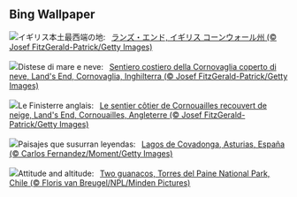 ## Bing Wallpaper
![](https://www.bing.com/th?id=OHR.CornwallSnow_JA-JP8878820207_UHD.jpg&w=1000)イギリス本土最西端の地:&nbsp;&ensp;[ランズ・エンド, イギリス コーンウォール州 (© Josef FitzGerald-Patrick/Getty Images)](https://www.bing.com/th?id=OHR.CornwallSnow_JA-JP8878820207_UHD.jpg)
<br><br/>
![](https://www.bing.com/th?id=OHR.CornwallSnow_IT-IT8232493820_UHD.jpg&w=1000)Distese di mare e neve:&nbsp;&ensp;[Sentiero costiero della Cornovaglia coperto di neve, Land's End, Cornovaglia, Inghilterra (© Josef FitzGerald-Patrick/Getty Images)](https://www.bing.com/th?id=OHR.CornwallSnow_IT-IT8232493820_UHD.jpg)
<br><br/>
![](https://www.bing.com/th?id=OHR.CornwallSnow_FR-FR1834119825_UHD.jpg&w=1000)Le Finisterre anglais:&nbsp;&ensp;[Le sentier côtier de Cornouailles recouvert de neige, Land's End, Cornouailles, Angleterre (© Josef FitzGerald-Patrick/Getty Images)](https://www.bing.com/th?id=OHR.CornwallSnow_FR-FR1834119825_UHD.jpg)
<br><br/>
![](https://www.bing.com/th?id=OHR.CovadongaWinter_ES-ES7227856759_UHD.jpg&w=1000)Paisajes que susurran leyendas:&nbsp;&ensp;[Lagos de Covadonga, Asturias, España (© Carlos Fernandez/Moment/Getty Images)](https://www.bing.com/th?id=OHR.CovadongaWinter_ES-ES7227856759_UHD.jpg)
<br><br/>
![](https://www.bing.com/th?id=OHR.GuanacosChile_EN-GB4439006560_UHD.jpg&w=1000)Attitude and altitude:&nbsp;&ensp;[Two guanacos, Torres del Paine National Park, Chile (© Floris van Breugel/NPL/Minden Pictures)](https://www.bing.com/th?id=OHR.GuanacosChile_EN-GB4439006560_UHD.jpg)
<br><br/>
